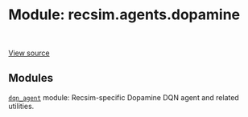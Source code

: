 <div itemscope itemtype="http://developers.google.com/ReferenceObject">
<meta itemprop="name" content="recsim.agents.dopamine" />
<meta itemprop="path" content="Stable" />
</div>

# Module: recsim.agents.dopamine

<table class="tfo-notebook-buttons tfo-api" align="left">
</table>

<a target="_blank" href="https://github.com/google-research/recsim/recsim/agents/dopamine/__init__.py">View
source</a>

<!-- Placeholder for "Used in" -->

## Modules

[`dqn_agent`](../../recsim/agents/dopamine/dqn_agent.md) module: Recsim-specific
Dopamine DQN agent and related utilities.
